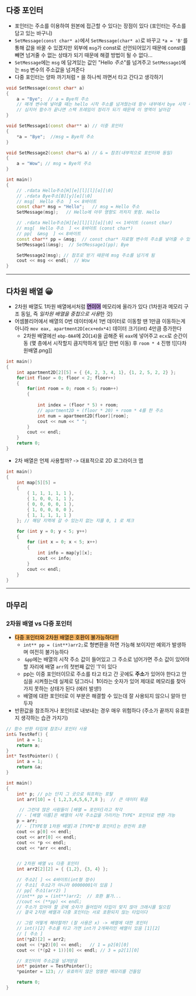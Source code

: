 ## 다중 포인터
- 포인터는 주소를 이용하여 원본에 접근할 수 있다는 장점이 있다 (포인터는 주소를 담고 있는 바구니)
- `SetMessage(const char* a)`에서 `SetMessage(char* a)`로 바꾸고 `*a = 'B'`를 통해 값을 바꿀 수 있겠지만 외부에 `msg`가 const로 선언되어있기 때문에 const를 빼면 넘겨줄 수 없는 상태가 되기 때문에 해결 방법이 될 수 없다...
- `SetMessage`에는 `msg` 에 담겨있는 값인 "Hello *주소*"를 넘겨주고 `SetMessage1`에는 `msg` 변수의 주소값을 넘겨준다
- 다중 포인터는 양파 까기처럼 `*` 을 하나씩 까면서 타고 간다고 생각하기
```cpp
void SetMessage(const char* a)
{
	a = "Bye";  // a = Bye의 주소
	// 매개 변수에 넣어줄 때는 hello 시작 주소를 넘겨줬는데 함수 내부에서 bye 시작 주소로 변경
	// 심지어 함수가 끝나면 스택 프레임이 정리가 되기 때문에 이 영역이 날아감
}

void SetMessage1(const char** a) // 이중 포인터
{
	*a = "Bye";  //msg = Bye의 주소
}

void SetMessage2(const char*& a) // & = 참조(내부적으로 포인터와 동일)
{
	a = "Wow"; // msg = Bye의 주소
}

int main()
{
	// .rdata Hello주소[H][e][l][l][o][\0]
	// .rdata Bye주소[B][y][e][\0]
	// msg[  Hello 주소  ] << 8바이트
	const char* msg = "Hello";   // msg = Hello 주소
	SetMessage(msg);   // Hello에 아무 영향도 끼치지 못함. Hello

	// .rdata Hello주소[H][e][l][l][o][\0] << 1바이트 (const char)
	// msg[  Hello 주소  ] << 8바이트 (const char*)
	// pp[  &msg  ] << 8바이트
	const char** pp = &msg;  // const char* 자료형 변수의 주소를 넣어줄 수 있음
	SetMessage1(&msg);  // SetMessage1(pp); Bye

	SetMessage2(msg); // 참조로 받기 때문에 msg 주소를 넘기게 됨
	cout << msg << endl;  // Wow
}
```

***

## 다차원 배열 😀
- 2차원 배열도 1차원 배열에서처럼  <mark style="background: #824CB496;">연이어</mark> 메모리에 올라가 있다 (1차원과 메모리 구조 동일, 즉 *일차원 배열을 중첩으로 사용*한 것)
- 어셈블리어에서 배열의 0번 데이터에서 1번 데이터로 이동할 땐 1만큼 이동하는게 아니라 `mov eax, apartment2D[ecx+edx*4]` 데이터 크기(int) 4만큼 증가한다
	- 2차원 배열에선 `ebp-0A4`에 20(`14`)을 곱해준 뒤 `eax`에 넣어주고 `ecx`로 순간이동 (몇 층에서 시작할지 큼지막하게 일단 한번 이동) 후 `room * 4` 진행
	  ![[다차원배열.png]]
```cpp
int main()
{
	int apartment2D[2][5] = { {4, 2, 3, 4, 1}, {1, 2, 5, 2, 2} };
	for(int floor = 0; floor < 2; floor++)
	{
		for(int room = 0; room < 5; room++)
		{
			
			int index = (floor * 5) + room;
			// apartment2D + (floor * 20) + room * 4를 한 주소
			int num = apartment2D[floor][room];
			cout << num << " ";
		}
		cout << endl;
	}
	return 0;
}
```
- 2차 배열은 언제 사용할까? -> 대표적으로 2D 로그라이크 맵
```cpp
int main()
{
	int map[5][5] = 
	{
		{ 1, 1, 1, 1, 1 },
		{ 1, 0, 0, 1, 1 },
		{ 0, 0, 0, 0, 1 },
		{ 1, 0, 0, 0, 0 },
		{ 1, 1, 1, 1, 1 }
	}; // 해당 지역에 갈 수 있는지 없는 지를 0, 1 로 체크

	for (int y = 0; y < 5; y++) 
	{
		for (int x = 0; x < 5; x++) 
		{
			int info = map[y][x];
			cout << info;
		}
		cout << endl;
	}
}
```


***

## 마무리
### 2차원 배열 vs 다중 포인터
- <mark style="background: #FFAB45CF;">다중 포인터와 2차원 배열은 호환이 불가능하다!!!</mark>
	- `int** pp = (int**)arr2;`로 형변환을 하면 가능해 보이지만 예외가 발생하며 여전히 불가능하다
	-  `&pp`에는 배열의 시작 주소 값이 들어있고 그 주소로 넘어가면 주소 값이 있어야 할 자리에 배열 `arr`의 첫번째 값인 '1'이 있다
	- pp는 이중 포인터이므로 주소를 타고 타고 간 곳에도 **주소**가 있어야 한다고 안심을 시켜줬는데 실제로 덩그라니  **1**이라는 숫자가 있어 제대로 메모리를 찾아가지 못하는 상태가 된다 (에러 발생!)
	- 배열에 대한 포인터로 이 부분은 해결할 수 있는데 잘 사용되지 않으니 알아 만 두자
- 반환값을 참조하거나 포인터로 내보내는 경우 매우 위험하다 (주소가 끝까지 유효한지 생각하는 습관 가지기)
```cpp
// 함수 반환 타입에 참조나 포인터 사용
int& TestRef() {
    int a = 1;
    return a;
}
int* TestPointer() {
    int a = 1;
    return &a;
}

int main()
{
	int* p;	// p는 단지 그 곳으로 워프하는 포탈
	int arr[10] = { 1,2,3,4,5,6,7,8 };	// 큰 데이터 묶음

	 // 그런데 많은 사람들이 [배열 = 포인터]라고 착각
	// - [배열 이름]은 배열의 시작 주소값을 가리키는 TYPE* 포인터로 변환 가능
	p = arr;
	// - [TYPE형 1차원 배열]과 [TYPE*형 포인터]는 완전히 호환
	cout << p[0] << endl;
	cout << arr[0] << endl;
	cout << *p << endl;
	cout << *arr << endl;


	// 2차원 배열 vs 다중 포인터
	int arr2[2][2] = { {1,2}, {3, 4} };

	// 주소2[ ] << 4바이트(int형 정수)
	// 주소1[ 주소2가 아니라 00000001이 있음 ]
	// pp[ 주소1(arr2) ]
	//int** pp = (int**)arr2;  // 호환 불가...
	//cout << (**pp) << endl;
	// 주소가 있어야 할 곳에 숫자가 들어있어 타입이 맞지 않아 크래시를 일으킴
	// 결국 2차원 배열과 다중 포인터는 서로 호환되지 않는 타입이다

	// 그럼 어떻게 해야할까? (잘 사용은 x) -> 배열에 대한 포인터
	// int()[2] 주소를 타고 가면 int가 2개짜리인 배열이 있음 [1][2]
	// [ 주소 ]
	int(*p2)[2] = arr2;
	cout << (*p2)[0] << endl;	// 1 = p2[0][0]
	cout << (*(p2 + 1))[0] << endl;	// 3 = p2[1][0]

	// 포인터의 주소값을 넘겨받음
	int* pointer = TestPointer();
	*pointer = 123; // 유효하지 않은 엉뚱한 메모리를 건들임

	return 0;
}
```


